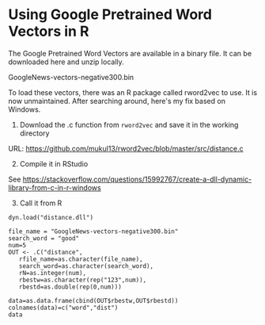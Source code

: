 # Using Google Pretrained Word Vectors in R

The Google Pretrained Word Vectors are available in a binary file. It can be downloaded here and unzip locally.

GoogleNews-vectors-negative300.bin

To load these vectors, there was an R package called rword2vec to use. It is now unmaintained.
After searching around, here's my fix based on Windows.

1. Download the .c function from `rword2vec` and save it in the working directory

URL: https://github.com/mukul13/rword2vec/blob/master/src/distance.c 

2. Compile it in RStudio

See https://stackoverflow.com/questions/15992767/create-a-dll-dynamic-library-from-c-in-r-windows

3. Call it from R

```
dyn.load("distance.dll")

file_name = "GoogleNews-vectors-negative300.bin"
search_word = "good"
num=5
OUT <- .C("distance",
   rfile_name=as.character(file_name),
   search_word=as.character(search_word),
   rN=as.integer(num),
   rbestw=as.character(rep("123",num)),
   rbestd=as.double(rep(0,num)))

data=as.data.frame(cbind(OUT$rbestw,OUT$rbestd))
colnames(data)=c("word","dist")
data
```
